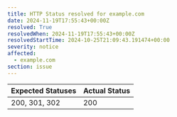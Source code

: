 ```yaml
---
title: HTTP Status resolved for example.com
date: 2024-11-19T17:55:43+00:00Z
resolved: True
resolvedWhen: 2024-11-19T17:55:43+00:00Z
resolvedStartTime: 2024-10-25T21:09:43.191474+00:00
severity: notice
affected:
  - example.com
section: issue
---
```


| Expected Statuses | Actual Status  |
|-------------------|----------------|
| 200, 301, 302 | 200 |
